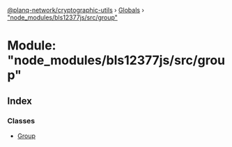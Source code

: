 [@planq-network/cryptographic-utils](../README.md) › [Globals](../globals.md) › ["node_modules/bls12377js/src/group"](_node_modules_bls12377js_src_group_.md)

# Module: "node_modules/bls12377js/src/group"

## Index

### Classes

* [Group](../classes/_node_modules_bls12377js_src_group_.group.md)
